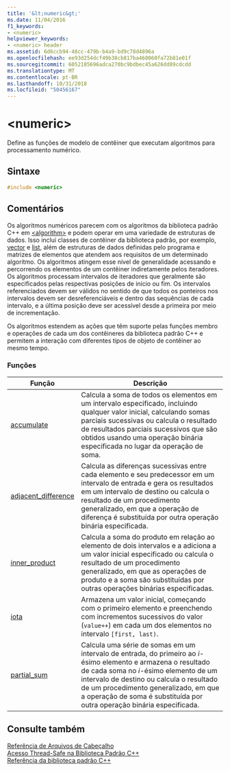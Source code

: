 ```yaml
---
title: '&lt;numeric&gt;'
ms.date: 11/04/2016
f1_keywords:
- <numeric>
helpviewer_keywords:
- <numeric> header
ms.assetid: 6d6ccb94-48cc-479b-b4a9-bd9c78d4896a
ms.openlocfilehash: ee93d254dcf49b38cb817ba460060fa72b81e01f
ms.sourcegitcommit: 6052185696adca270bc9bdbec45a626dd89cdcdd
ms.translationtype: MT
ms.contentlocale: pt-BR
ms.lasthandoff: 10/31/2018
ms.locfileid: "50456167"
---
```

# <a name="ltnumericgt"></a>&lt;numeric&gt;

Define as funções de modelo de contêiner que executam algoritmos para processamento numérico.

## <a name="syntax"></a>Sintaxe

```cpp
#include <numeric>
```

## <a name="remarks"></a>Comentários

Os algoritmos numéricos parecem com os algoritmos da biblioteca padrão C++ em [\<algorithm>](algorithm.md) e podem operar em uma variedade de estruturas de dados. Isso inclui classes de contêiner da biblioteca padrão, por exemplo, [vector](../standard-library/vector-class.md) e [list](../standard-library/list-class.md), além de estruturas de dados definidas pelo programa e matrizes de elementos que atendem aos requisitos de um determinado algoritmo. Os algoritmos atingem esse nível de generalidade acessando e percorrendo os elementos de um contêiner indiretamente pelos iteradores. Os algoritmos processam intervalos de iteradores que geralmente são especificados pelas respectivas posições de início ou fim. Os intervalos referenciados devem ser válidos no sentido de que todos os ponteiros nos intervalos devem ser desreferenciáveis e dentro das sequências de cada intervalo, e a última posição deve ser acessível desde a primeira por meio de incrementação.

Os algoritmos estendem as ações que têm suporte pelas funções membro e operações de cada um dos contêineres da biblioteca padrão C++ e permitem a interação com diferentes tipos de objeto de contêiner ao mesmo tempo.

### <a name="functions"></a>Funções

|Função|Descrição|
|-|-|
|[accumulate](../standard-library/numeric-functions.md#accumulate)|Calcula a soma de todos os elementos em um intervalo especificado, incluindo qualquer valor inicial, calculando somas parciais sucessivas ou calcula o resultado de resultados parciais sucessivos que são obtidos usando uma operação binária especificada no lugar da operação de soma.|
|[adjacent_difference](../standard-library/numeric-functions.md#adjacent_difference)|Calcula as diferenças sucessivas entre cada elemento e seu predecessor em um intervalo de entrada e gera os resultados em um intervalo de destino ou calcula o resultado de um procedimento generalizado, em que a operação de diferença é substituída por outra operação binária especificada.|
|[inner_product](../standard-library/numeric-functions.md#inner_product)|Calcula a soma do produto em relação ao elemento de dois intervalos e a adiciona a um valor inicial especificado ou calcula o resultado de um procedimento generalizado, em que as operações de produto e a soma são substituídas por outras operações binárias especificadas.|
|[iota](../standard-library/numeric-functions.md#iota)|Armazena um valor inicial, começando com o primeiro elemento e preenchendo com incrementos sucessivos do valor (`value++`) em cada um dos elementos no intervalo `[first, last)`.|
|[partial_sum](../standard-library/numeric-functions.md#partial_sum)|Calcula uma série de somas em um intervalo de entrada, do primeiro ao *i*-ésimo elemento e armazena o resultado de cada soma no *i*-ésimo elemento de um intervalo de destino ou calcula o resultado de um procedimento generalizado, em que a operação de soma é substituída por outra operação binária especificada.|

## <a name="see-also"></a>Consulte também

[Referência de Arquivos de Cabeçalho](../standard-library/cpp-standard-library-header-files.md)<br/>
[Acesso Thread-Safe na Biblioteca Padrão C++](../standard-library/thread-safety-in-the-cpp-standard-library.md)<br/>
[Referência da biblioteca padrão C++](../standard-library/cpp-standard-library-reference.md)<br/>
